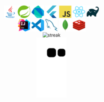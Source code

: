 <p align="center">
  <img alt="Java" width="40px" src="https://raw.githubusercontent.com/devicons/devicon/master/icons/java/java-original.svg">
  <img alt="Spring" width="40px" src="https://raw.githubusercontent.com/devicons/devicon/master/icons/spring/spring-original.svg">    
  <img alt="Dart" width="40px" src="https://raw.githubusercontent.com/devicons/devicon/master/icons/dart/dart-original.svg">  
  <img alt="Flutter" width="40px" src="https://raw.githubusercontent.com/devicons/devicon/master/icons/flutter/flutter-original.svg">
  <img alt="JavaScript" width="40px" src="https://raw.githubusercontent.com/devicons/devicon/master/icons/javascript/javascript-original.svg">
  <img alt="React" width="40px" src="https://raw.githubusercontent.com/devicons/devicon/master/icons/react/react-original.svg"> 
  <img alt="Gradle" width="40px" src="https://raw.githubusercontent.com/devicons/devicon/master/icons/gradle/gradle-plain.svg"> <br/>
  <img alt="Intellij" width="40px" src="https://raw.githubusercontent.com/yuhtin/yuhtin/master/icons/intellij.png">
  <img alt="VSCode" width="40px" src="https://raw.githubusercontent.com/devicons/devicon/master/icons/vscode/vscode-original.svg">
  <img alt="MySQL" width="40px" src="https://raw.githubusercontent.com/devicons/devicon/master/icons/mysql/mysql-original.svg">
  <img alt="MongoDB" width="40px" src="https://raw.githubusercontent.com/devicons/devicon/master/icons/mongodb/mongodb-original.svg">
  <img alt="Redis" width="40px" src="https://raw.githubusercontent.com/devicons/devicon/master/icons/redis/redis-original.svg"> <br/>
  <img height"100em" src="https://github-readme-streak-stats.herokuapp.com?user=eliaszavan&theme=gruvbox&hide_border=true&date_format=j%20M%5B%20Y%5D&background=FFFFFF00&dates=54FFDE" alt="streak"><br/>
  <img src="https://github.com/eliaszavan/eliaszavan/blob/output/github-contribution-grid-snake.svg" alt="commit-snake">
</p>
